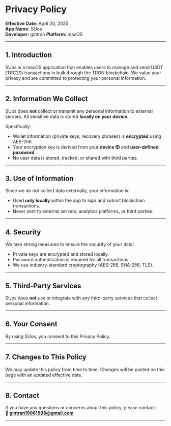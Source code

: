 # Privacy Policy

**Effective Date:** April 20, 2025  
**App Name:** SUos  
**Developer:** gintran 
**Platform:** macOS

---

## 1. Introduction

SUos is a macOS application that enables users to manage and send USDT (TRC20) transactions in bulk through the TRON blockchain. We value your privacy and are committed to protecting your personal information.

---

## 2. Information We Collect

SUos does **not** collect or transmit any personal information to external servers. All sensitive data is stored **locally on your device**.

Specifically:
- Wallet information (private keys, recovery phrases) is **encrypted** using AES-256.
- Your encryption key is derived from your **device ID** and **user-defined password**.
- No user data is stored, tracked, or shared with third parties.

---

## 3. Use of Information

Since we do not collect data externally, your information is:
- Used **only locally** within the app to sign and submit blockchain transactions.
- Never sent to external servers, analytics platforms, or third parties.

---

## 4. Security

We take strong measures to ensure the security of your data:
- Private keys are encrypted and stored locally.
- Password authentication is required for all transactions.
- We use industry-standard cryptography (AES-256, SHA-256, TLS).

---

## 5. Third-Party Services

SUos does **not** use or integrate with any third-party services that collect personal information.

---

## 6. Your Consent

By using SUos, you consent to this Privacy Policy.

---

## 7. Changes to This Policy

We may update this policy from time to time. Changes will be posted on this page with an updated effective date.

---

## 8. Contact

If you have any questions or concerns about this policy, please contact:  
📧 **gintran19061998@gmail.com**

---
